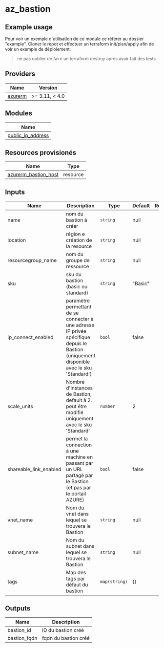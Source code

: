 # az_bastion



## Example usage 

Pour voir un exemple d'utilisation de ce module ce réferer au dossier "example".
Cloner le repot et effectuer un terraform init/plan/apply afin de voir un exemple de déploiement.

> ne pas oublier de faire un terraform destroy après avoir fait des tests

## Providers

| Name | Version |
|------|---------|
| [azurerm](https://registry.terraform.io/providers/hashicorp/azurerm/latest/docs) | >= 3.11, < 4.0 |


## Modules

| Name |
|------|
| [public_ip_address](https://gitlab.devolab.cloud/m_cloud_lyon/az-module-tf/az_public-ip-address.git) |


## Resources provisionés

| Name | Type |
|------|------|
| [azurerm_bastion_host](https://registry.terraform.io/providers/hashicorp/azurerm/latest/docs/resources/bastion_host) | resource |


## Inputs

| Name | Description | Type | Default | Required |
|------|-------------|------|---------|:--------:|
| name | nom du bastion à créer | `string` | null | yes |
| location | région e création de la resource | `string` | null | yes |
| resourcegroup_name | nom du groupe de ressource | `string` | null | yes |
| sku | sku du bastion (basic ou standard) | `string` | "Basic" | no |
| ip_connect_enabled | paramètre permettant de se connecter à une adresse IP privée spécifique depuis le Bastion (uniquement disponible avec le sku 'Standard') | `bool` | false | no |
| scale_units | Nombre d'instances de Bastion, default à 2. peut être modifié uniquement avec le sku 'Standard' | `number` | 2 | no |
| shareable_link_enabled | permet la connection à une machine en passant par un URL partagé par le Bastion (et pas par le portail AZURE) | `bool` | false | no |
| vnet_name | Nom du vnet dans lequel se trouvera le Bastion | `string` | null | yes |
| subnet_name | Nom du subnet dans lequel se trouvera le Bastion | `string` | null | yes |
| tags | Map des tags par défaut du bastion | `map(string)` | {} | no |


## Outputs

| Name | Description |
|------|-------------|
| bastion_id | ID du bastion créé |
| bastion_fqdn | fqdn du bastion créé |